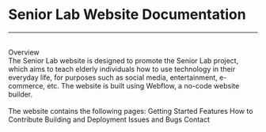 <h1>Senior Lab Website Documentation</h1>


  
<hr/>
<br/>
Overview
<br/>
The Senior Lab website is designed to promote the Senior Lab project, which aims to teach elderly individuals how to use technology in their everyday life, for purposes such as social media, entertainment, e-commerce, etc. The website is built using Webflow, a no-code website builder.

<br/>
<br/>
The website contains the following pages: 
Getting Started
Features
How to Contribute
Building and Deployment
Issues and Bugs
Contact
